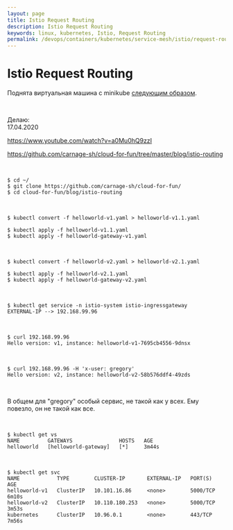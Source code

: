 ```yaml
---
layout: page
title: Istio Request Routing
description: Istio Request Routing
keywords: linux, kubernetes, Istio, Request Routing
permalink: /devops/containers/kubernetes/service-mesh/istio/request-routing/
---
```


# Istio Request Routing


Поднята виртуальная машина с minikube <a href="/devops/containers/kubernetes/service-mesh/istio/minikube/1/">следующим образом</a>.

<br/>

Делаю:  
17.04.2020


https://www.youtube.com/watch?v=a0Mu0hQ9zzI

https://github.com/carnage-sh/cloud-for-fun/tree/master/blog/istio-routing



<br/>

    $ cd ~/
    $ git clone https://github.com/carnage-sh/cloud-for-fun/
    $ cd cloud-for-fun/blog/istio-routing

<br/>

    $ kubectl convert -f helloworld-v1.yaml > helloworld-v1.1.yaml

    $ kubectl apply -f helloworld-v1.1.yaml
    $ kubectl apply -f helloworld-gateway-v1.yaml

<br/>


    $ kubectl convert -f helloworld-v2.yaml > helloworld-v2.1.yaml

    $ kubectl apply -f helloworld-v2.1.yaml
    $ kubectl apply -f helloworld-gateway-v2.yaml

<br/>

    $ kubectl get service -n istio-system istio-ingressgateway
    EXTERNAL-IP --> 192.168.99.96

<br/>

    $ curl 192.168.99.96
    Hello version: v1, instance: helloworld-v1-7695cb4556-9dnsx

<br/>

    $ curl 192.168.99.96 -H 'x-user: gregory'
    Hello version: v2, instance: helloworld-v2-58b576ddf4-49zds

<br/>

В общем для "gregory" особый сервис, не такой как у всех. Ему повезло, он не такой как все.

<br/>


    $ kubectl get vs
    NAME         GATEWAYS               HOSTS   AGE
    helloworld   [helloworld-gateway]   [*]     3m44s


<br/>

    $ kubectl get svc
    NAME            TYPE        CLUSTER-IP       EXTERNAL-IP   PORT(S)    AGE
    helloworld-v1   ClusterIP   10.101.16.86     <none>        5000/TCP   6m10s
    helloworld-v2   ClusterIP   10.110.180.253   <none>        5000/TCP   3m53s
    kubernetes      ClusterIP   10.96.0.1        <none>        443/TCP    7m56s
